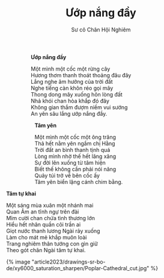 ﻿---
title: Ướp nắng đầy
author: Sư cô Chân Hội Nghiêm
---

<div class="verse" style="padding-left: 13%"><p><b>Ướp nắng đầy</b></p>
<p>Một mình một cốc một rừng cây<br/>
Hương thơm thanh thoát thoảng đâu đây<br/>
Lắng nghe âm hưởng của trời đất<br/>
Nghe tiếng càn khôn réo gọi mây<br/>
Thong dong mây xuống hôn lòng đất<br/>
Nhả khói chan hòa khắp đó đây<br/>
Không gian thắm đượm niềm vui sướng<br/>
An yên sâu lắng ướp nắng đầy.</p></div>


<div class="verse" style="padding-left: 15%"><p><b>Tâm yên</b></p>
<p>Một mình một cốc một ông trăng<br/>
Thả hết nằm yên ngắm chị Hằng<br/>
Trời đất an bình thanh tịnh quá<br/>
Lòng mình nhờ thế hết lăng xăng<br/>
Sự đời lên xuống từ tâm hiện<br/>
Biết thế không cần phải nói năng<br/>
Quảy túi trở về bên cốc ấy<br/>
Tâm yên biển lặng cánh chim bằng.</p></div>

<div class="verse" id="poem-hoi-n-tam"><p><b>Tâm tự khai</b></p>
<p>Một sáng mùa xuân một nhánh mai<br/>
Quan Âm an tĩnh ngự trên đài<br/>
Mỉm cười chan chứa tình thương lớn<br/>
Hiểu hết nhân quần cõi trần ai<br/>
Giọt nước thanh lương Ngài rảy xuống<br/>
Làm cho mát mẻ khắp muôn loài<br/>
Trang nghiêm thân tướng con gìn giữ<br/>
Theo gót chân Ngài tâm tự khai.</p></div>

<div class="article-end"></div>

<!-- {% image "article2023/sr-hoi-nghiem/plum blossom_edit1.webp" %} -->
{% image "article2023/drawings-sr-bo-de/xy6000_saturation_sharpen/Poplar-Cathedral_cut.jpg" %}